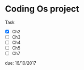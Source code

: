 # Coding Os project  
  Task
  - [x] Ch2
  - [ ] Ch3
  - [ ] Ch4
  - [ ] Ch5
  - [ ] Ch7
 
  due: 16/10/2017
